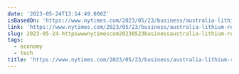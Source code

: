 ```yaml
---
date: '2023-05-24T13:14:49.000Z'
isBasedOn: 'https://www.nytimes.com/2023/05/23/business/australia-lithium-refining.html'
link: 'https://www.nytimes.com/2023/05/23/business/australia-lithium-refining.html'
slug: 2023-05-24-httpswwwnytimescom20230523businessaustralia-lithium-refininghtml
tags:
  - economy
  - tech
title: 'https://www.nytimes.com/2023/05/23/business/australia-lithium-refining.html'
---
```


